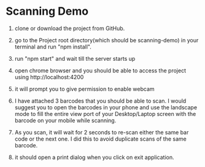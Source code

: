 # Scanning Demo
1.  clone or download the project from GitHub. 

2. go to the Project root directory(which should be scanning-demo) in your terminal and run "npm install". 

3. run "npm start" and wait till the server starts up

4. open chrome browser and you should be able to access the project using http://localhost:4200 

5. it will prompt you to give permission to enable webcam

6. I have attached 3 barcodes that you should be able to scan. I would suggest you to open the barcodes in your phone and use the landscape mode to fill the entire view port of your Desktop/Laptop screen with the barcode on your mobile while scanning. 

7. As you scan, it will wait for 2 seconds to re-scan either the same bar code or the next one. I did this to avoid duplicate scans of the same barcode.

8. it should open a print dialog when you click on exit application.